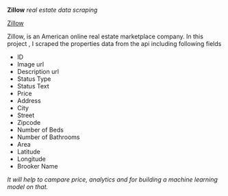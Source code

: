 **Zillow** *real estate data scraping*



[Zillow](https://www.zillow.com/)

Zillow, is an American online real estate marketplace company. 
In this project , I scraped the properties data from the api including following fields

 - ID
 - Image url
 - Description url
 - Status Type
 - Status Text
 - Price
 - Address
 - City
 - Street
 - Zipcode
 - Number of Beds  
 - Number of Bathrooms
 - Area
 - Latitude
 - Longitude
 - Brooker Name




*It will help to campare price, analytics and for building a machine learning model on that.*
